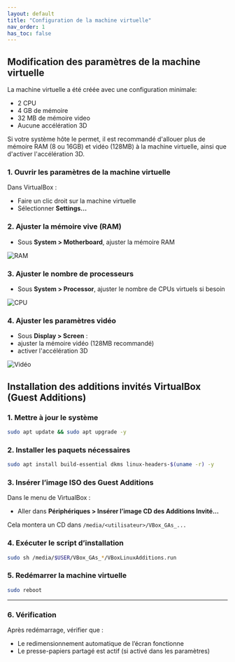 ```yaml
---
layout: default
title: "Configuration de la machine virtuelle"
nav_order: 1
has_toc: false
---
```


## Modification des paramètres de la machine virtuelle

La machine virtuelle a été créée avec une configuration minimale:

- 2 CPU
- 4 GB de mémoire
- 32 MB de mémoire video
- Aucune accélération 3D

Si votre système hôte le permet, il est recommandé d'allouer plus de mémoire RAM (8 ou 16GB) et vidéo (128MB) à la machine virtuelle, ainsi que d'activer l'accélération 3D.

### 1. Ouvrir les paramètres de la machine virtuelle

Dans VirtualBox :
- Faire un clic droit sur la machine virtuelle
- Sélectionner **Settings...**

### 2. Ajuster la mémoire vive (RAM)
- Sous **System > Motherboard**, ajuster la mémoire RAM

![RAM](../assets/images/memoire.png)

### 3. Ajuster le nombre de processeurs
- Sous **System > Processor**, ajuster le nombre de CPUs virtuels si besoin

![CPU](../assets/images/cpu.png)

### 4. Ajuster les paramètres vidéo
- Sous **Display > Screen** :
 - ajuster la mémoire vidéo (128MB recommandé)
 - activer l'accélération 3D

![Vidéo](../assets/images/display.png)

## Installation des additions invités VirtualBox (Guest Additions)

### 1. Mettre à jour le système

```bash
sudo apt update && sudo apt upgrade -y
```

### 2. Installer les paquets nécessaires

```bash
sudo apt install build-essential dkms linux-headers-$(uname -r) -y
```

### 3. Insérer l’image ISO des Guest Additions

Dans le menu de VirtualBox :

- Aller dans **Périphériques > Insérer l’image CD des Additions Invité...**

Cela montera un CD dans `/media/<utilisateur>/VBox_GAs_...`

### 4. Exécuter le script d’installation

```bash
sudo sh /media/$USER/VBox_GAs_*/VBoxLinuxAdditions.run
```

### 5. Redémarrer la machine virtuelle

```bash
sudo reboot
```

---

### 6. Vérification

Après redémarrage, vérifier que :

- Le redimensionnement automatique de l’écran fonctionne
- Le presse-papiers partagé est actif (si activé dans les paramètres)


